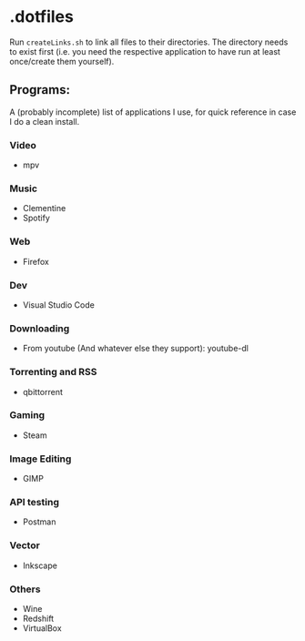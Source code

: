 # .dotfiles

Run `createLinks.sh` to link all files to their directories. The directory needs to exist first (i.e. you need the respective application to have run at least once/create them yourself).

## Programs:
A (probably incomplete) list of applications I use, for quick reference in case I do a clean install.

### Video

- mpv

### Music

- Clementine
- Spotify

### Web

- Firefox

### Dev

- Visual Studio Code

### Downloading

- From youtube (And whatever else they support): youtube-dl

### Torrenting and RSS

- qbittorrent

### Gaming

- Steam

### Image Editing

- GIMP

### API testing

- Postman

### Vector

- Inkscape

### Others

- Wine
- Redshift
- VirtualBox
